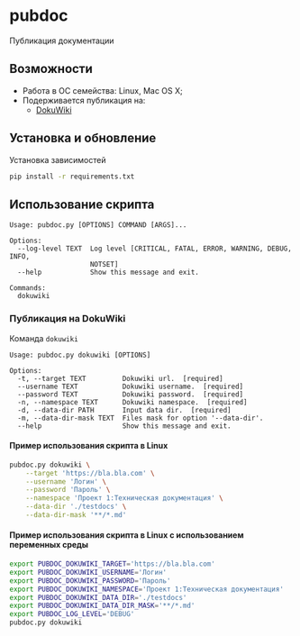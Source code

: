 
# pubdoc
Публикация документации

## Возможности
* Работа в ОС семейства: Linux, Mac OS X;
* Подерживается публикация на:
  * [DokuWiki](https://www.dokuwiki.org/)

## Установка и обновление
Установка зависимостей
```sh
pip install -r requirements.txt
```

## Использование скрипта
```
Usage: pubdoc.py [OPTIONS] COMMAND [ARGS]...

Options:
  --log-level TEXT  Log level [CRITICAL, FATAL, ERROR, WARNING, DEBUG, INFO,
                    NOTSET]
  --help            Show this message and exit.

Commands:
  dokuwiki
```  
### Публикация на DokuWiki
Команда `dokuwiki`
```
Usage: pubdoc.py dokuwiki [OPTIONS]

Options:
  -t, --target TEXT         Dokuwiki url.  [required]
  --username TEXT           Dokuwiki username.  [required]
  --password TEXT           Dokuwiki password.  [required]
  -n, --namespace TEXT      Dokuwiki namespace.  [required]
  -d, --data-dir PATH       Input data dir.  [required]
  -m, --data-dir-mask TEXT  Files mask for option '--data-dir'.
  --help                    Show this message and exit.
```

#### Пример использования скрипта в Linux
```sh
pubdoc.py dokuwiki \
    --target 'https://bla.bla.com' \
    --username 'Логин' \
    --password 'Пароль' \
    --namespace 'Проект 1:Техническая документация' \
    --data-dir './testdocs' \
    --data-dir-mask '**/*.md'
```

#### Пример использования скрипта в Linux c использованием переменных среды
```sh
export PUBDOC_DOKUWIKI_TARGET='https://bla.bla.com'
export PUBDOC_DOKUWIKI_USERNAME='Логин'
export PUBDOC_DOKUWIKI_PASSWORD='Пароль'
export PUBDOC_DOKUWIKI_NAMESPACE='Проект 1:Техническая документация'
export PUBDOC_DOKUWIKI_DATA_DIR='./testdocs'
export PUBDOC_DOKUWIKI_DATA_DIR_MASK='**/*.md'
export PUBDOC_LOG_LEVEL='DEBUG'
pubdoc.py dokuwiki 
```